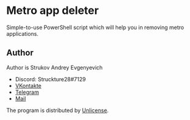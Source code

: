 # Metro app deleter
Simple-to-use PowerShell script which will help you in removing metro applications.

## Author
Author is Strukov Andrey Evgenyevich

* Discord: Struckture28#7129
* [VKontakte](https://www.vk.com/struckture28)
* [Telegram](https://www.t.me/struckture28)
* [Mail](mailto:dufalak.strukov@yandex.ru)

The program is distributed by [Unlicense](https://www.unlicense.org).
